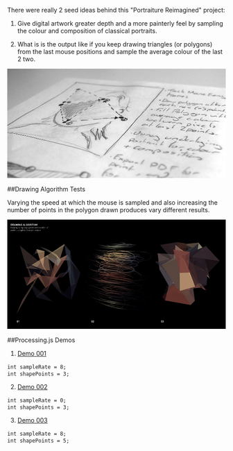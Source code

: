 There were really 2 seed ideas behind this "Portraiture Reimagined" project:

1. Give digital artwork greater depth and a more painterly feel by sampling the colour and composition of classical portraits.

2. What is is the output like if you keep drawing triangles (or polygons) from the last mouse positions and sample the average colour of the last 2 two.

![Drawing Algorithm Sketch](project_images/003_drawingAlgorithmSketch.jpg?raw=true "Drawing Algorithm Sketch")

##Drawing Algorithm Tests

Varying the speed at which the mouse is sampled and also increasing the number of points in the polygon drawn produces vary different results.

![Drawing Algorithm Output](project_images/004_drawingAlgorithmOutput.jpg?raw=true "Drawing Algorithm Output")

##Processing.js Demos

1. [Demo 001](http://www.brondbjerg.co.uk/demos/devart/001/ "Demo 001")

```
int sampleRate = 8; 
int shapePoints = 3;
```

2. [Demo 002](http://www.brondbjerg.co.uk/demos/devart/002/ "Demo 002")

```
int sampleRate = 0; 
int shapePoints = 3;
```
3. [Demo 003](http://www.brondbjerg.co.uk/demos/devart/003/ "Demo 003")

```
int sampleRate = 8; 
int shapePoints = 5;
```

